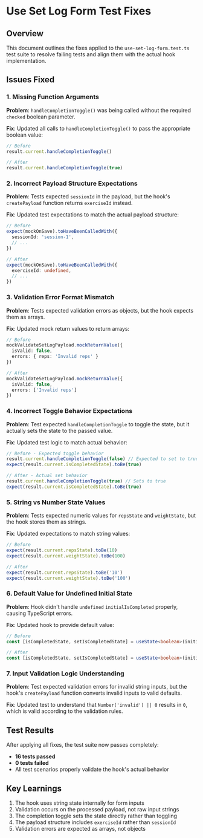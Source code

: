 # Use Set Log Form Test Fixes

## Overview
This document outlines the fixes applied to the `use-set-log-form.test.ts` test suite to resolve failing tests and align them with the actual hook implementation.

## Issues Fixed

### 1. Missing Function Arguments
**Problem**: `handleCompletionToggle()` was being called without the required `checked` boolean parameter.

**Fix**: Updated all calls to `handleCompletionToggle()` to pass the appropriate boolean value:
```typescript
// Before
result.current.handleCompletionToggle()

// After  
result.current.handleCompletionToggle(true)
```

### 2. Incorrect Payload Structure Expectations
**Problem**: Tests expected `sessionId` in the payload, but the hook's `createPayload` function returns `exerciseId` instead.

**Fix**: Updated test expectations to match the actual payload structure:
```typescript
// Before
expect(mockOnSave).toHaveBeenCalledWith({
  sessionId: 'session-1',
  // ...
})

// After
expect(mockOnSave).toHaveBeenCalledWith({
  exerciseId: undefined,
  // ...
})
```

### 3. Validation Error Format Mismatch
**Problem**: Tests expected validation errors as objects, but the hook expects them as arrays.

**Fix**: Updated mock return values to return arrays:
```typescript
// Before
mockValidateSetLogPayload.mockReturnValue({ 
  isValid: false, 
  errors: { reps: 'Invalid reps' } 
})

// After
mockValidateSetLogPayload.mockReturnValue({ 
  isValid: false, 
  errors: ['Invalid reps'] 
})
```

### 4. Incorrect Toggle Behavior Expectations
**Problem**: Test expected `handleCompletionToggle` to toggle the state, but it actually sets the state to the passed value.

**Fix**: Updated test logic to match actual behavior:
```typescript
// Before - Expected toggle behavior
result.current.handleCompletionToggle(false) // Expected to set to true
expect(result.current.isCompletedState).toBe(true)

// After - Actual set behavior
result.current.handleCompletionToggle(true) // Sets to true
expect(result.current.isCompletedState).toBe(true)
```

### 5. String vs Number State Values
**Problem**: Tests expected numeric values for `repsState` and `weightState`, but the hook stores them as strings.

**Fix**: Updated expectations to match string values:
```typescript
// Before
expect(result.current.repsState).toBe(10)
expect(result.current.weightState).toBe(100)

// After
expect(result.current.repsState).toBe('10')
expect(result.current.weightState).toBe('100')
```

### 6. Default Value for Undefined Initial State
**Problem**: Hook didn't handle `undefined` `initialIsCompleted` properly, causing TypeScript errors.

**Fix**: Updated hook to provide default value:
```typescript
// Before
const [isCompletedState, setIsCompletedState] = useState<boolean>(initialIsCompleted);

// After
const [isCompletedState, setIsCompletedState] = useState<boolean>(initialIsCompleted ?? false);
```

### 7. Input Validation Logic Understanding
**Problem**: Test expected validation errors for invalid string inputs, but the hook's `createPayload` function converts invalid inputs to valid defaults.

**Fix**: Updated test to understand that `Number('invalid') || 0` results in `0`, which is valid according to the validation rules.

## Test Results
After applying all fixes, the test suite now passes completely:
- **16 tests passed**
- **0 tests failed**
- All test scenarios properly validate the hook's actual behavior

## Key Learnings
1. The hook uses string state internally for form inputs
2. Validation occurs on the processed payload, not raw input strings
3. The completion toggle sets the state directly rather than toggling
4. The payload structure includes `exerciseId` rather than `sessionId`
5. Validation errors are expected as arrays, not objects